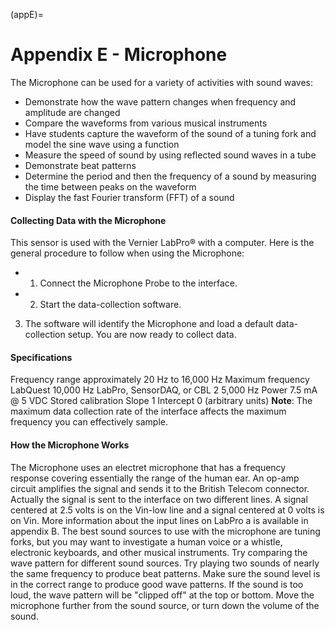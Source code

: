 (appE)=
# Appendix E - Microphone

The Microphone can be used for a variety of activities with sound waves:

- Demonstrate how the wave pattern changes when frequency and amplitude are changed
- Compare the waveforms from various musical instruments
- Have students capture the waveform of the sound of a tuning fork and model the sine wave using a function
- Measure the speed of sound by using reflected sound waves in a tube
- Demonstrate beat patterns
- Determine the period and then the frequency of a sound by measuring the time between peaks on the waveform
- Display the fast Fourier transform (FFT) of a sound

#### Collecting Data with the Microphone

This sensor is used with the Vernier LabPro® with a computer. Here is the general procedure to follow when using the Microphone:

- 1. Connect the Microphone Probe to the interface.
- 2. Start the data-collection software.

3. The software will identify the Microphone and load a default data-collection setup. You are now ready to collect data.

#### Specifications

Frequency range approximately 20 Hz to 16,000 Hz Maximum frequency LabQuest 10,000 Hz LabPro, SensorDAQ, or CBL 2 5,000 Hz Power 7.5 mA @ 5 VDC Stored calibration Slope 1 Intercept 0 (arbitrary units) **Note**: The maximum data collection rate of the interface affects the maximum frequency you can effectively sample.

#### How the Microphone Works

The Microphone uses an electret microphone that has a frequency response covering essentially the range of the human ear. An op-amp circuit amplifies the signal and sends it to the British Telecom connector. Actually the signal is sent to the interface on two different lines. A signal centered at 2.5 volts is on the Vin-low line and a signal centered at 0 volts is on Vin. More information about the input lines on LabPro a is available in appendix B. The best sound sources to use with the microphone are tuning forks, but you may want to investigate a human voice or a whistle, electronic keyboards, and other musical instruments. Try comparing the wave pattern for different sound sources. Try playing two sounds of nearly the same frequency to produce beat patterns. Make sure the sound level is in the correct range to produce good wave patterns. If the sound is too loud, the wave pattern will be "clipped off" at the top or bottom. Move the microphone further from the sound source, or turn down the volume of the sound.
